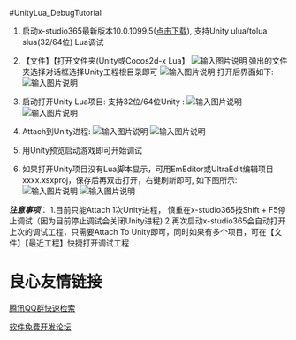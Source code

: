 #UnityLua_DebugTutorial

1. 启动x-studio365最新版本10.0.1099.5([点击下载](http://cn.x-studio365.com/)), 支持Unity ulua/tolua slua(32/64位) Lua调试

2. 【文件】【打开文件夹(Unity或Cocos2d-x Lua】
![输入图片说明](http://git.oschina.net/uploads/images/2017/0112/094802_bfa4c8e6_960647.png "在这里输入图片标题")
 弹出的文件夹选择对话框选择Unity工程根目录即可
![输入图片说明](http://git.oschina.net/uploads/images/2017/0112/094813_1280f256_960647.png "在这里输入图片标题")
 打开后界面如下:
![输入图片说明](http://git.oschina.net/uploads/images/2017/0116/101908_a80694d5_960647.png "在这里输入图片标题")

3. 启动打开Unity Lua项目:
  支持32位/64位Unity :
  ![输入图片说明](http://git.oschina.net/uploads/images/2017/0112/094918_8ea7e8f9_960647.png "在这里输入图片标题")
![输入图片说明](http://git.oschina.net/uploads/images/2017/0112/094925_6560b6d1_960647.png "在这里输入图片标题")

4. Attach到Unity进程:
![输入图片说明](http://git.oschina.net/uploads/images/2017/0211/194728_31d5017b_960647.png "在这里输入图片标题")
![输入图片说明](http://git.oschina.net/uploads/images/2017/0211/194738_858232af_960647.png "在这里输入图片标题")

5. 用Unity预览启动游戏即可开始调试

6. 如果打开Unity项目没有Lua脚本显示，可用EmEditor或UltraEdit编辑项目xxxx.xsxproj，保存后再双击打开，右键刷新即可, 如下图所示:
![输入图片说明](https://git.oschina.net/uploads/images/2017/0505/122200_f19a9b07_960647.png "在这里输入图片标题")
![输入图片说明](http://git.oschina.net/uploads/images/2017/0224/231435_35523bfd_960647.png "在这里输入图片标题")


***注意事项***：
  1.目前只能Attach 1次Unity进程， 慎重在x-studio365按Shift + F5停止调试（因为目前停止调试会关闭Unity进程)
  2.再次启动x-studio365会自动打开上次的调试工程，只需要Attach To Unity即可，同时如果有多个项目，可在【文件】【最近工程】快捷打开调试工程




 # 良心友情链接

[腾讯QQ群快速检索](http://u.720life.cn/s/8cf73f7c)

[软件免费开发论坛](http://u.720life.cn/s/bbb01dc0)